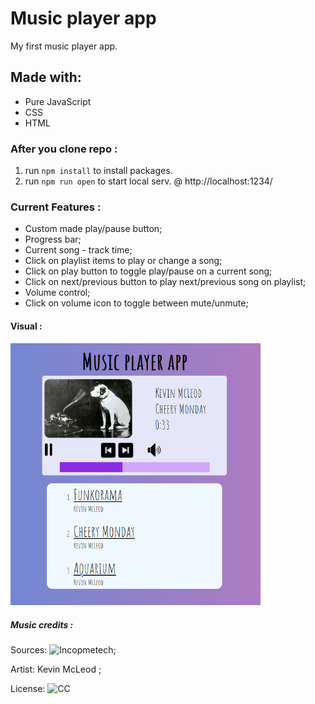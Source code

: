 # Music player app
 My first music player app.

## Made with:
 
 * Pure JavaScript
 * CSS
 * HTML

### After you clone repo :

1. run `npm install` to install packages.
2. run `npm run open` to start local serv. @ http://localhost:1234/

### Current Features :

* Custom made play/pause button;
* Progress bar;
* Current song - track time;
* Click on playlist items to play or change a song;
* Click on play button to toggle play/pause on a current song;
* Click on next/previous button to play next/previous song on playlist;
* Volume control;
* Click on volume icon to toggle between mute/unmute;

#### Visual :

<img src="https://raw.githubusercontent.com/Max1mmus/Music-player-app/master/media/visual.png" width="400">

##### Music credits :

Sources: ![Incopmetech](https://incompetech.filmmusic.io/);

Artist: Kevin McLeod ;

License: ![CC](http://creativecommons.org/licenses/by/4.0/)
